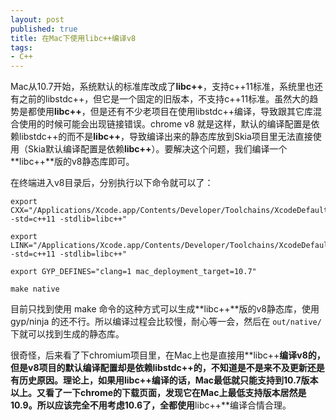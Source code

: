 ```yaml
---
layout: post
published: true
title: 在Mac下使用libc++编译v8
tags:
- C++
---
```

Mac从10.7开始，系统默认的标准库改成了**libc++**，支持c++11标准，系统里也还有之前的libstdc++，但它是一个固定的旧版本，不支持c++11标准。虽然大的趋势是都使用**libc++**，但是还有不少老项目在使用libstdc++编译，导致跟其它库混合使用的时候可能会出现链接错误。chrome v8 就是这样，默认的编译配置是依赖libstdc++的而不是**libc++**，导致编译出来的静态库放到Skia项目里无法直接使用（Skia默认编译配置是依赖**libc++**）。要解决这个问题，我们编译一个**libc++**版的v8静态库即可。

在终端进入v8目录后，分别执行以下命令就可以了：

```
export CXX="/Applications/Xcode.app/Contents/Developer/Toolchains/XcodeDefault.xctoolchain/usr/bin/clang++ -std=c++11 -stdlib=libc++"

export LINK="/Applications/Xcode.app/Contents/Developer/Toolchains/XcodeDefault.xctoolchain/usr/bin/clang++ -std=c++11 -stdlib=libc++"

export GYP_DEFINES="clang=1 mac_deployment_target=10.7"

make native
```

目前只找到使用 make 命令的这种方式可以生成**libc++**版的v8静态库，使用 gyp/ninja 的还不行。所以编译过程会比较慢，耐心等一会，然后在 `out/native/` 下就可以找到生成的静态库。

很奇怪，后来看了下chromium项目里，在Mac上也是直接用**libc++**编译v8的，但是v8项目的默认编译配置却是依赖libstdc++的，不知道是不是来不及更新还是有历史原因。理论上，如果用libc++编译的话，Mac最低就只能支持到10.7版本以上。又看了一下chrome的下载页面，发现它在Mac上最低支持版本居然是10.9。所以应该完全不用考虑10.6了，全都使用**libc++**编译合情合理。

